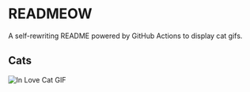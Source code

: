 # READMEOW

A self-rewriting README powered by GitHub Actions to display cat gifs.

## Cats

![In Love Cat GIF](https://media2.giphy.com/media/MDJ9IbxxvDUQM/200.gif?cid=9acd02da8z7z4uqepelsgyeks8wr2jiomdrj3s9g7rz2hf3p&ep=v1_gifs_search&rid=200.gif&ct=g)
